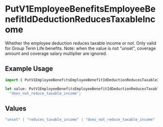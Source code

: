 # PutV1EmployeeBenefitsEmployeeBenefitIdDeductionReducesTaxableIncome

Whether the employee deduction reduces taxable income or not. Only valid for Group Term Life benefits. Note: when the value is not "unset", coverage amount and coverage salary multiplier are ignored.

## Example Usage

```typescript
import { PutV1EmployeeBenefitsEmployeeBenefitIdDeductionReducesTaxableIncome } from "gusto_embedded/models/operations";

let value: PutV1EmployeeBenefitsEmployeeBenefitIdDeductionReducesTaxableIncome =
  "does_not_reduce_taxable_income";
```

## Values

```typescript
"unset" | "reduces_taxable_income" | "does_not_reduce_taxable_income"
```
